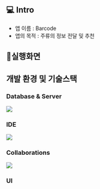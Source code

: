 ## 💻 Intro
- 앱 이름 : Barcode
- 앱의 목적 : 주류의 정보 전달 및 추천

## 📱실행화면

## 개발 환경 및 기술스택

### Database & Server
<img src="https://img.shields.io/badge/Firebase-FFCA28?style=for-the-badge&logo=firebase&logoColor=black"/>

### IDE
<img src="https://img.shields.io/badge/Android Studio-3DDC84?style=for-the-badge&logo=Android Studio&logoColor=white"/>

### Collaborations
<img src="https://img.shields.io/badge/GitHub-181717?style=for-the-badge&logo=GitHub&logoColor=white"/>

### UI
